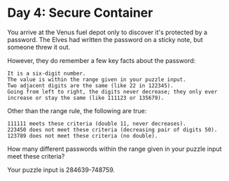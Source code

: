 # Day 4: Secure Container  
  
You arrive at the Venus fuel depot only to discover it's protected by a password. The Elves had written the password on a sticky note, but someone threw it out.  
  
However, they do remember a few key facts about the password:  
  
    It is a six-digit number.  
    The value is within the range given in your puzzle input.  
    Two adjacent digits are the same (like 22 in 122345).  
    Going from left to right, the digits never decrease; they only ever increase or stay the same (like 111123 or 135679).  
  
Other than the range rule, the following are true:  
  
    111111 meets these criteria (double 11, never decreases).  
    223450 does not meet these criteria (decreasing pair of digits 50).  
    123789 does not meet these criteria (no double).  
  
How many different passwords within the range given in your puzzle input meet these criteria?  
  
Your puzzle input is 284639-748759.  